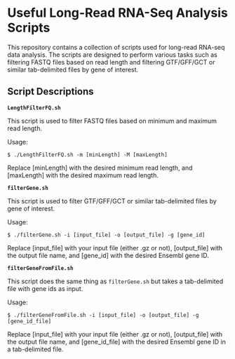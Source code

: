 # Useful Long-Read RNA-Seq Analysis Scripts

This repository contains a collection of scripts used for long-read RNA-seq data analysis. The scripts are designed to perform various tasks such as filtering FASTQ files based on read length and filtering GTF/GFF/GCT or similar tab-delimited files by gene of interest.

## Script Descriptions

**`LengthFilterFQ.sh`**

This script is used to filter FASTQ files based on minimum and maximum read length.

Usage: 
```
$ ./LengthFilterFQ.sh -m [minLength] -M [maxLength]
```
Replace [minLength] with the desired minimum read length, and [maxLength] with the desired maximum read length.

**`filterGene.sh`**

This script is used to filter GTF/GFF/GCT or similar tab-delimited files by gene of interest.

Usage:
```
$ ./filterGene.sh -i [input_file] -o [output_file] -g [gene_id]
```
Replace [input_file] with your input file (either .gz or not), [output_file] with the output file name, and [gene_id] with the desired Ensembl gene ID.

**`filterGeneFromFile.sh`**

This script does the same thing as `filterGene.sh` but takes a tab-delimited file with gene ids as input.

Usage:
```
$ ./filterGeneFromFile.sh -i [input_file] -o [output_file] -g [gene_id_file]
```
Replace [input_file] with your input file (either .gz or not), [output_file] with the output file name, and [gene_id_file] with the desired Ensembl gene ID in a tab-delimited file.
